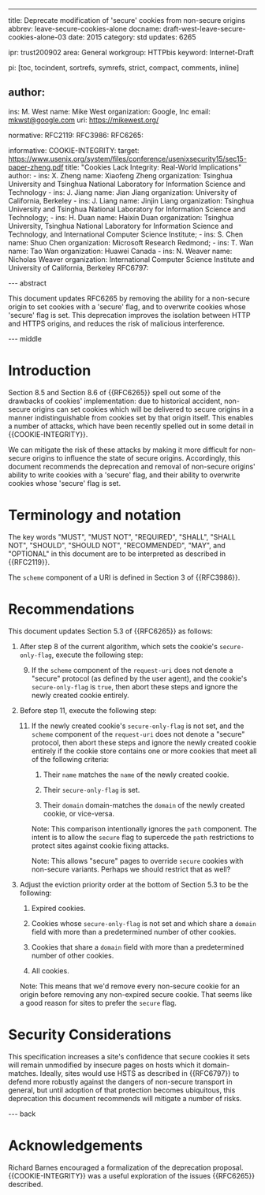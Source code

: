 ---
title: Deprecate modification of 'secure' cookies from non-secure origins
abbrev: leave-secure-cookies-alone
docname: draft-west-leave-secure-cookies-alone-03
date: 2015
category: std
updates: 6265

ipr: trust200902
area: General
workgroup: HTTPbis
keyword: Internet-Draft

pi: [toc, tocindent, sortrefs, symrefs, strict, compact, comments, inline]

author:
-
  ins: M. West
  name: Mike West
  organization: Google, Inc
  email: mkwst@google.com
  uri: https://mikewest.org/

normative:
  RFC2119:
  RFC3986:
  RFC6265:

informative:
  COOKIE-INTEGRITY:
    target: https://www.usenix.org/system/files/conference/usenixsecurity15/sec15-paper-zheng.pdf
    title: "Cookies Lack Integrity: Real-World Implications"
    author:
    -
      ins: X. Zheng
      name: Xiaofeng Zheng
      organization: Tsinghua University and Tsinghua National Laboratory for Information Science and Technology
    -
      ins: J. Jiang
      name: Jian Jiang
      organization: University of California, Berkeley
    -
      ins: J. Liang
      name: Jinjin Liang
      organization: Tsinghua University and Tsinghua National Laboratory for Information Science and Technology;
    -
      ins: H. Duan
      name: Haixin Duan
      organization: Tsinghua University, Tsinghua National Laboratory for Information Science and Technology, and International Computer Science Institute;
    -
      ins: S. Chen
      name: Shuo Chen
      organization: Microsoft Research Redmond;
    -
      ins: T. Wan
      name: Tao Wan
      organization: Huawei Canada
    -
      ins: N. Weaver
      name: Nicholas Weaver
      organization: International Computer Science Institute and University of California, Berkeley
  RFC6797:

--- abstract

This document updates RFC6265 by removing the ability for a non-secure origin
to set cookies with a 'secure' flag, and to overwrite cookies whose 'secure'
flag is set. This deprecation improves the isolation between HTTP and HTTPS
origins, and reduces the risk of malicious interference.

--- middle

# Introduction

Section 8.5 and Section 8.6 of {{RFC6265}} spell out some of the drawbacks of
cookies' implementation: due to historical accident, non-secure origins can set
cookies which will be delivered to secure origins in a manner indistinguishable
from cookies set by that origin itself. This enables a number of attacks, which
have been recently spelled out in some detail in {{COOKIE-INTEGRITY}}.

We can mitigate the risk of these attacks by making it more difficult for
non-secure origins to influence the state of secure origins. Accordingly, this
document recommends the deprecation and removal of non-secure origins' ability
to write cookies with a 'secure' flag, and their ability to overwrite cookies
whose 'secure' flag is set.

# Terminology and notation

The key words "MUST", "MUST NOT", "REQUIRED", "SHALL", "SHALL NOT", "SHOULD",
"SHOULD NOT", "RECOMMENDED", "MAY", and "OPTIONAL" in this document are to be
interpreted as described in {{RFC2119}}.

The `scheme` component of a URI is defined in Section 3 of {{RFC3986}}.

# Recommendations

This document updates Section 5.3 of {{RFC6265}} as follows:

1.  After step 8 of the current algorithm, which sets the cookie's
    `secure-only-flag`, execute the following step:

    9.  If the `scheme` component of the `request-uri` does not denote a
        "secure" protocol (as defined by the user agent), and the cookie's
        `secure-only-flag` is `true`, then abort these steps and ignore the
        newly created cookie entirely.

2.  Before step 11, execute the following step:

    11. If the newly created cookie's `secure-only-flag` is not set, and the
        `scheme` component of the `request-uri` does not denote a "secure"
        protocol, then abort these steps and ignore the newly created cookie
        entirely if the cookie store contains one or more cookies that meet all
        of the following criteria:

        1.  Their `name` matches the `name` of the newly created cookie.

        2.  Their `secure-only-flag` is set.

        3.  Their `domain` domain-matches the `domain` of the newly created
            cookie, or vice-versa.

        Note: This comparison intentionally ignores the `path` component. The
        intent is to allow the `secure` flag to supercede the `path`
        restrictions to protect sites against cookie fixing attacks.

        Note: This allows "secure" pages to override `secure` cookies with
        non-secure variants. Perhaps we should restrict that as well?

3.  Adjust the eviction priority order at the bottom of Section 5.3 to be the
    following:

    1.  Expired cookies.

    2.  Cookies whose `secure-only-flag` is not set and which share a
        `domain` field with more than a predetermined number of other cookies.

    3.  Cookies that share a `domain` field with more than a predetermined
        number of other cookies.

    4.  All cookies.

    Note: This means that we'd remove every non-secure cookie for an origin
    before removing any non-expired secure cookie. That seems like a good reason
    for sites to prefer the `secure` flag.

# Security Considerations

This specification increases a site's confidence that secure cookies it sets
will remain unmodified by insecure pages on hosts which it domain-matches.
Ideally, sites would use HSTS as described in {{RFC6797}} to defend more
robustly against the dangers of non-secure transport in general, but until
adoption of that protection becomes ubiquitous, this deprecation this document
recommends will mitigate a number of risks.

--- back

# Acknowledgements

Richard Barnes encouraged a formalization of the deprecation proposal.
{{COOKIE-INTEGRITY}} was a useful exploration of the issues {{RFC6265}}
described.
